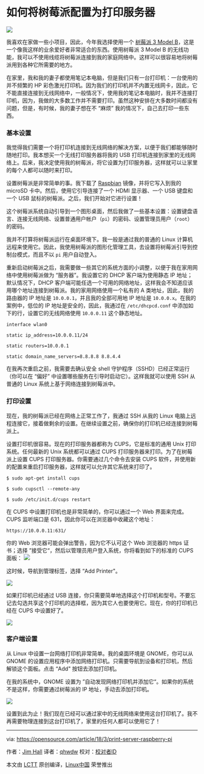 如何将树莓派配置为打印服务器
======

![](https://opensource.com/sites/default/files/styles/image-full-size/public/lead-images/life-raspberrypi_0.png?itok=Kczz87J2)

我喜欢在家做一些小项目，因此，今年我选择使用一个 [树莓派 3 Model B][1]，这是一个像我这样的业余爱好者非常适合的东西。使用树莓派 3 Model B 的无线功能，我可以不使用线缆将树莓派连接到我的家庭网络中。这样可以很容易地将树莓派用到各种它所需要的地方。

在家里，我和我的妻子都使用笔记本电脑，但是我们只有一台打印机：一台使用的并不频繁的 HP 彩色激光打印机。因为我们的打印机并不内置无线网卡，因此，它不能直接连接到无线网络中，一般情况下，使用我的笔记本电脑时，我并不连接打印机，因为，我做的大多数工作并不需要打印。虽然这种安排在大多数时间都没有问题，但是，有时候，我的妻子想在不 “麻烦” 我的情况下，自己去打印一些东西。

### 基本设置

我觉得我们需要一个将打印机连接到无线网络的解决方案，以便于我们都能够随时随地打印。我本想买一个无线打印服务器将我的 USB 打印机连接到家里的无线网络上。后来，我决定使用我的树莓派，将它设置为打印服务器，这样就可以让家里的每个人都可以随时来打印。

设置树莓派是非常简单的事。我下载了 [Raspbian][2] 镜像，并将它写入到我的 microSD 卡中。然后，使用它引导连接了一个 HDMI 显示器、一个 USB 键盘和一个 USB 鼠标的树莓派。之后，我们开始对它进行设置！

这个树莓派系统自动引导到一个图形桌面，然后我做了一些基本设置：设置键盘语言、连接无线网络、设置普通用户帐户（`pi`）的密码、设置管理员用户（`root`）的密码。

我并不打算将树莓派运行在桌面环境下。我一般是通过我的普通的 Linux 计算机远程来使用它。因此，我使用树莓派的图形化管理工具，去设置将树莓派引导到控制台模式，而且不以 `pi` 用户自动登入。

重新启动树莓派之后，我需要做一些其它的系统方面的小调整，以便于我在家用网络中使用树莓派做为 “服务器”。我设置它的 DHCP 客户端为使用静态 IP 地址；默认情况下，DHCP 客户端可能任选一个可用的网络地址，这样我会不知道应该用哪个地址连接到树莓派。我的家用网络使用一个私有的 A 类地址，因此，我的路由器的 IP 地址是 `10.0.0.1`，并且我的全部可用地 IP 地址是 `10.0.0.x`。在我的案例中，低位的 IP 地址是安全的，因此，我通过在 `/etc/dhcpcd.conf` 中添加如下的行，设置它的无线网络使用 `10.0.0.11` 这个静态地址。
```
interface wlan0

static ip_address=10.0.0.11/24

static routers=10.0.0.1

static domain_name_servers=8.8.8.8 8.8.4.4

```

在我再次重启之前，我需要去确认安全 shell 守护程序（SSHD）已经正常运行（你可以在 “偏好” 中设置哪些服务在引导时启动它）。这样我就可以使用 SSH 从普通的 Linux 系统上基于网络连接到树莓派中。

### 打印设置

现在，我的树莓派已经在网络上正常工作了，我通过 SSH 从我的 Linux 电脑上远程连接它，接着做剩余的设置。在继续设置之前，确保你的打印机已经连接到树莓派上。

设置打印机很容易。现在的打印服务器都称为 CUPS，它是标准的通用 Unix 打印系统。任何最新的 Unix 系统都可以通过 CUPS 打印服务器来打印。为了在树莓派上设置 CUPS 打印服务器。你需要通过几个命令去安装 CUPS  软件，并使用新的配置来重启打印服务器，这样就可以允许其它系统来打印了。
```
$ sudo apt-get install cups

$ sudo cupsctl --remote-any

$ sudo /etc/init.d/cups restart

```

在 CUPS 中设置打印机也是非常简单的，你可以通过一个 Web 界面来完成。CUPS 监听端口是 631，因此你可以在浏览器中收藏这个地址：
```
https://10.0.0.11:631/

```

你的 Web 浏览器可能会弹出警告，因为它不认可这个 Web 浏览器的 https 证书；选择 ”接受它“，然后以管理员用户登入系统，你将看到如下的标准的 CUPS 面板：
![](https://opensource.com/sites/default/files/styles/panopoly_image_original/public/u128651/cups-1-home.png?itok=t9OFJgSX)

这时候，导航到管理标签，选择 “Add Printer"。

![](https://opensource.com/sites/default/files/styles/panopoly_image_original/public/u128651/cups-2-administration.png?itok=MlEINoYC)

如果打印机已经通过 USB 连接，你只需要简单地选择这个打印机和型号。不要忘记去勾选共享这个打印机的选择框，因为其它人也要使用它。现在，你的打印机已经在 CUPS 中设置好了。

![](https://opensource.com/sites/default/files/styles/panopoly_image_original/public/u128651/cups-3-printer.png?itok=N5upmhE7)

### 客户端设置

从 Linux 中设置一台网络打印机非常简单。我的桌面环境是 GNOME，你可以从 GNOME 的设置应用程序中添加网络打印机。只需要导航到设备和打印机，然后解锁这个面板。点击 “Add" 按钮去添加打印机。

在我的系统中，GNOME 设置为 ”自动发现网络打印机并添加它“。如果你的系统不是这样，你需要通过树莓派的 IP 地址，手动去添加打印机。

![](https://opensource.com/sites/default/files/styles/panopoly_image_original/public/u128651/gnome-settings-printers.png?itok=NOQLTaLs)

设置到此为止！我们现在已经可以通过家中的无线网络来使用这台打印机了。我不再需要物理连接到这台打印机了，家里的任何人都可以使用它了！

--------------------------------------------------------------------------------

via: https://opensource.com/article/18/3/print-server-raspberry-pi

作者：[Jim Hall][a]
译者：[qhwdw](https://github.com/qhwdw)
校对：[校对者ID](https://github.com/校对者ID)

本文由 [LCTT](https://github.com/LCTT/TranslateProject) 原创编译，[Linux中国](https://linux.cn/) 荣誉推出

[a]:https://opensource.com/users/jim-hall
[1]:https://www.raspberrypi.org/products/raspberry-pi-3-model-b/
[2]:https://www.raspberrypi.org/downloads/

